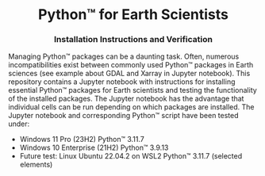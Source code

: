 # <div align="center">Python™ for Earth Scientists</div> 
### <div align="center">Installation Instructions and Verification</div>

Managing Python™ packages can be a daunting task. Often, numerous incompatibilities exist between commonly used Python™ packages in Earth sciences (see example about GDAL and Xarray in Jupyter notebook). This repository contains a Jupyter notebook with instructions for installing essential Python™ packages for Earth scientists and testing the functionality of the installed packages. The Jupyter notebook has the advantage that individual cells can be run depending on which packages are installed. The Jupyter notebook and corresponding Python™ script have been tested under:  
* Windows 11 Pro (23H2)        Python™ 3.11.7
* Windows 10 Enterprise (21H2) Python™ 3.9.13
* Future test: Linux Ubuntu 22.04.2 on WSL2 Python™ 3.11.7 (selected elements)
